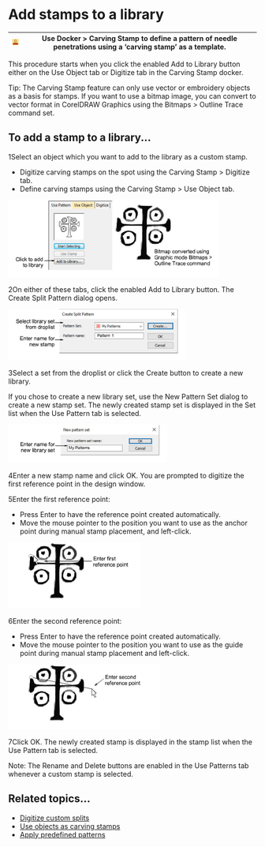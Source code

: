 # Add stamps to a library

| ![CarvingStamp00152.png](assets/CarvingStamp00152.png) | Use Docker > Carving Stamp to define a pattern of needle penetrations using a ‘carving stamp’ as a template. |
| ------------------------------------------------------ | ------------------------------------------------------------------------------------------------------------ |

This procedure starts when you click the enabled Add to Library button either on the Use Object tab or Digitize tab in the Carving Stamp docker.

Tip: The Carving Stamp feature can only use vector or embroidery objects as a basis for stamps. If you want to use a bitmap image, you can convert to vector format in CorelDRAW Graphics using the Bitmaps > Outline Trace command set.

## To add a stamp to a library...

1Select an object which you want to add to the library as a custom stamp.

- Digitize carving stamps on the spot using the Carving Stamp > Digitize tab.
- Define carving stamps using the Carving Stamp > Use Object tab.

![AddStamp1.png](assets/AddStamp1.png)

2On either of these tabs, click the enabled Add to Library button. The Create Split Pattern dialog opens.

![CreateSplitPattern.png](assets/CreateSplitPattern.png)

3Select a set from the droplist or click the Create button to create a new library.

If you chose to create a new library set, use the New Pattern Set dialog to create a new stamp set. The newly created stamp set is displayed in the Set list when the Use Pattern tab is selected.

![NewPatternSet.png](assets/NewPatternSet.png)

4Enter a new stamp name and click OK. You are prompted to digitize the first reference point in the design window.

5Enter the first reference point:

- Press Enter to have the reference point created automatically.
- Move the mouse pointer to the position you want to use as the anchor point during manual stamp placement, and left-click.

![AddStamp100159.png](assets/AddStamp100159.png)

6Enter the second reference point:

- Press Enter to have the reference point created automatically.
- Move the mouse pointer to the position you want to use as the guide point during manual stamp placement and left-click.

![AddStamp100162.png](assets/AddStamp100162.png)

7Click OK. The newly created stamp is displayed in the stamp list when the Use Pattern tab is selected.

Note: The Rename and Delete buttons are enabled in the Use Patterns tab whenever a custom stamp is selected.

## Related topics...

- [Digitize custom splits](Digitize_custom_splits)
- [Use objects as carving stamps](Use_objects_as_carving_stamps)
- [Apply predefined patterns](Apply_predefined_patterns)
